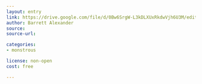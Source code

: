 ```yaml
---
layout: entry
link: https://drive.google.com/file/d/0Bw6SrgW-L3kDLXUxRkdwVjh6U3M/edit
author: Barrett Alexander
source:
source-url:

categories:
- monstrous

license: non-open
cost: free

---
```

